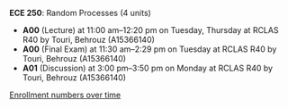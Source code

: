 **ECE 250**: Random Processes (4 units)

- **A00** (Lecture) at 11:00 am–12:20 pm on Tuesday, Thursday at RCLAS R40 by Touri, Behrouz (A15366140)
- **A00** (Final Exam) at 11:30 am–2:29 pm on Tuesday at RCLAS R40 by Touri, Behrouz (A15366140)
- **A01** (Discussion) at 3:00 pm–3:50 pm on Monday at RCLAS R40 by Touri, Behrouz (A15366140)

[Enrollment numbers over time](./ECE250.tsv)
